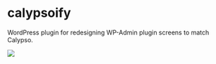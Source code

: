# calypsoify
WordPress plugin for redesigning WP-Admin plugin screens to match Calypso.

![](https://cldup.com/awmrHOWz7t.png)
